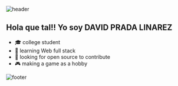 ![header](https://capsule-render.vercel.app/api?type=wave&color=gradient&height=280&section=header&text=Hi%20there%20👋&fontSize=90)

## Hola que tal!! Yo soy DAVID PRADA LINAREZ

- :mortar_board: college student
- 🌱 learning Web full stack
- 🤔 looking for open source to contribute
- :video_game: making a game as a hobby


![footer](https://capsule-render.vercel.app/api?type=wave&color=gradient&height=150&section=footer)

